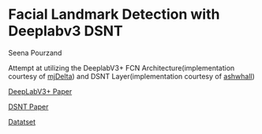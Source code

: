 # Facial Landmark Detection with Deeplabv3 DSNT
Seena Pourzand

Attempt at utilizing the DeeplabV3+ FCN Architecture(implementation courtesy of [mjDelta](https://github.com/mjDelta/deeplabv3plus-keras/blob/master/deeplabv3plus.py)) and DSNT Layer(implementation courtesy of [ashwhall](https://github.com/ashwhall/dsnt)) 


[DeepLabV3+ Paper](https://arxiv.org/abs/1802.02611)

[DSNT Paper](https://arxiv.org/abs/1801.07372)

[Datatset](https://www.kaggle.com/c/facial-keypoints-detection/data)

